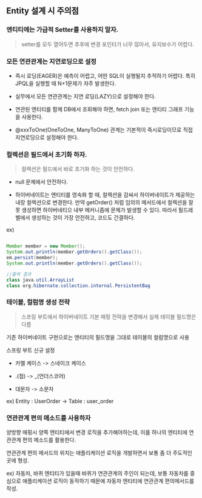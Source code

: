## Entity 설계 시 주의점

### 엔티티에는 가급적 Setter를 사용하지 말자.

> setter를 모두 열어두면 추후에 변경 포인터가 너무 많아서, 유지보수가 어렵다.

### 모든 연관관계는 지연로딩으로 설정

- 즉시 로딩(EAGER)은 예측이 어렵고, 어떤 SQL이 실행될지 추적하기 어렵다. 특히 JPQL을 실행할 때 N+1문제가 자주 발생한다.

- 실무에서 모든 연관관계는 지연 로딩(LAZY)으로 설정해야 한다.

- 연관된 엔티티를 함께 DB에서 조회해야 하면, fetch join 또는 엔티티 그래프 기능을 사용한다.

- @xxxToOne(OneToOne, ManyToOne) 관계는 기본적이 즉시로딩이므로 직접 지연로딩으로 설정해야 한다.

### 컬렉션은 필드에서 초기화 하자.

> 컬렉션은 필드에서 바로 초기화 하는 것이 안전하다.

- null 문제에서 안전하다.

- 하이버네이트는 엔티티를 영속화 할 때, 컬렉션을 감싸서 하이버네이트가 제공하는 내장 컬렉션으로 변경한다.
만약 getOrder() 처럼 임의의 메서드에서 컬렉션을 잘못 생성하면 하이버네티으 내부 메커니즘에 문제가 발생할 수 있다. 따라서 필드레벨에서 생성하는 것이 가장 안전하고, 코드도 간결하다.

ex)

```java

Member member = new Member();
System.out.println(member.getOrders().getClass());
em.persist(member);
System.out.println(member.getOrders().getClass());

//출력 결과
class java.util.ArrayList
class org.hibernate.collection.internal.PersistentBag


```

### 테이블, 컬럼명 생성 전략

> 스프링 부트에서 하이버네이트 기본 매핑 전략을 변경해서 실제 테이블 필드명은 다름

기존 하이버네이트 구현으로는 엔티티의 필드명을 그대로 테이블의 컬럼명으로 사용

스프링 부트 신규 설정

- 카멜 케이스 -> 스네이크 케이스

- .(점) -> _(언더스코어)

- 대문자 -> 소문자

ex) Entity : UserOrder -> Table : user_order

### 연관관계 편의 메소드를 사용하자

양방향 매핑시 양쪽 엔티티에서 변경 로직을 추가해야하는데, 이를 하나의 엔티티에 연관관계 편의 메소드를 활용한다.

연관관계 편의 메서드의 위치는 애플리케이션 로직을 개발하면서 보통 좀 더 주도적인 곳에 형성.

ex) 자동차, 바퀴 엔티티가 있을때 바퀴가 연관관계의 주인이 되는데, 보통 자동차를 중심으로 애플리케이션 로직이 동작하기 때문에 자동차 엔티티에 연관관계 편의메서드를 작성.
